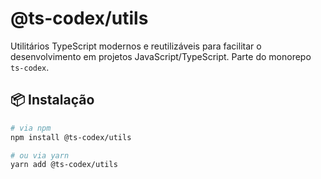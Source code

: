 # @ts-codex/utils

Utilitários TypeScript modernos e reutilizáveis para facilitar o desenvolvimento em projetos JavaScript/TypeScript. Parte do monorepo `ts-codex`.

## 📦 Instalação

```bash
# via npm
npm install @ts-codex/utils

# ou via yarn
yarn add @ts-codex/utils
